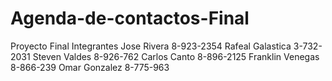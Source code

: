 # Agenda-de-contactos-Final
Proyecto Final
Integrantes 
Jose Rivera 8-923-2354
Rafeal Galastica 3-732-2031
Steven Valdes 8-926-762
Carlos Canto 8-896-2125
Franklin Venegas 8-866-239
Omar Gonzalez 8-775-963
